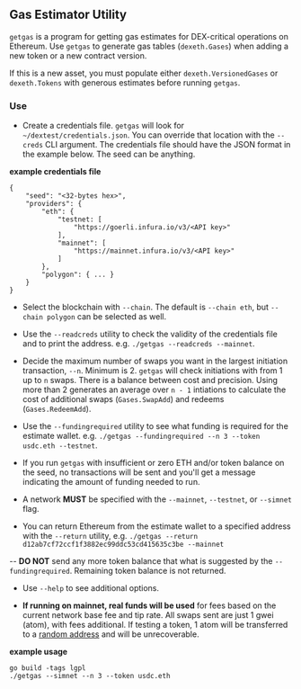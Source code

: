 ## Gas Estimator Utility

`getgas` is a program for getting gas estimates for DEX-critical operations
on Ethereum. Use `getgas` to generate gas tables (`dexeth.Gases`) when adding a
new token or a new contract version.

If this is a new asset, you must populate either `dexeth.VersionedGases` or
`dexeth.Tokens` with generous estimates before running `getgas`.

### Use
- Create a credentials file. `getgas` will look for `~/dextest/credentials.json`.
You can override that location with the `--creds` CLI argument.
The credentials file should have the JSON format in the example below. The seed can be anything.

**example credentials file**
```
{
    "seed": "<32-bytes hex>",
    "providers": {
        "eth": {
            "testnet: [
                "https://goerli.infura.io/v3/<API key>"
            ],
            "mainnet": [
                "https://mainnet.infura.io/v3/<API key>"
            ]
        },
        "polygon": { ... }
    }
}
```
- Select the blockchain with `--chain`. The default is `--chain eth`, but `--chain polygon` can be selected as well.

- Use the `--readcreds` utility to check the validity of the credentials file and to print the address. e.g. `./getgas --readcreds --mainnet`. 

- Decide the maximum number of swaps you want in the largest initiation transaction, `--n`. Minimum is 2. `getgas` will check initiations with from 1 up to `n` swaps. There is a balance between cost and precision. Using more than 2 generates an average over `n - 1` intiations to calculate the cost of additional swaps (`Gases.SwapAdd`) and redeems (`Gases.RedeemAdd`).

- Use the `--fundingrequired` utility to see what funding is required for the estimate wallet. e.g. `./getgas --fundingrequired --n 3 --token usdc.eth --testnet`.

- If you run `getgas` with insufficient or zero ETH and/or token balance on the seed, no transactions will be sent and you'll get a message indicating the amount of funding needed to run.

- A network **MUST** be specified with the `--mainnet`, `--testnet`, or `--simnet` flag.

- You can return Ethereum from the estimate wallet to a specified address with the `--return` utility, e.g. `./getgas --return d12ab7cf72ccf1f3882ec99ddc53cd415635c3be --mainnet`

-- **DO NOT** send any more token balance that what is suggested by the `--fundingrequired`. Remaining token balance is not returned.

- Use `--help` to see additional options.

- **If running on mainnet, real funds will be used** for fees based on the current network base fee and tip rate. All swaps sent are just 1 gwei (atom), with fees additional. If testing a token, 1 atom will be transferred to a [random address](https://ethereum.stackexchange.com/a/3298/83118) and will be unrecoverable.

**example usage**
```
go build -tags lgpl
./getgas --simnet --n 3 --token usdc.eth
```
